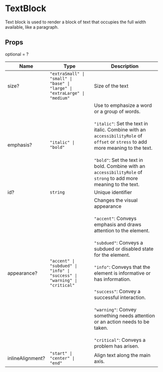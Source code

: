 # TextBlock

Text block is used to render a block of text that occupies the full width available, like a paragraph.

## Props
optional = ?

| Name | Type | Description |
| --- | --- | --- |
| size? | <code>"extraSmall" &#124; "small" &#124; "base" &#124; "large" &#124; "extraLarge" &#124; "medium"</code> | Size of the text |
| emphasis? | <code>"italic" &#124; "bold"</code> | Use to emphasize a word or a group of words.<br /><br /><code>"italic"</code>: Set the text in italic. Combine with an `accessibilityRole` of `offset` or `stress` to add more meaning to the text.<br /><br /><code>"bold"</code>: Set the text in bold. Combine with an `accessibilityRole` of `strong` to add more meaning to the text. |
| id? | <code>string</code> | Unique identifier |
| appearance? | <code>"accent" &#124; "subdued" &#124; "info" &#124; "success" &#124; "warning" &#124; "critical"</code> | Changes the visual appearance<br /><br /><code>"accent"</code>: Conveys emphasis and draws attention to the element.<br /><br /><code>"subdued"</code>: Conveys a subdued or disabled state for the element.<br /><br /><code>"info"</code>: Conveys that the element is informative or has information.<br /><br /><code>"success"</code>: Convey a successful interaction.<br /><br /><code>"warning"</code>: Convey something needs attention or an action needs to be taken.<br /><br /><code>"critical"</code>: Conveys a problem has arisen. |
| inlineAlignment? | <code>"start" &#124; "center" &#124; "end"</code> | Align text along the main axis. |